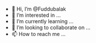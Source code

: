 - 👋 Hi, I’m @Fuddubalak
- 👀 I’m interested in ...
- 🌱 I’m currently learning ...
- 💞️ I’m looking to collaborate on ...
- 📫 How to reach me ...

<!---
Fuddubalak/Fuddubalak is a ✨ special ✨ repository because its `README.md` (this file) appears on your GitHub profile.
You can click the Preview link to take a look at your changes.
--->
